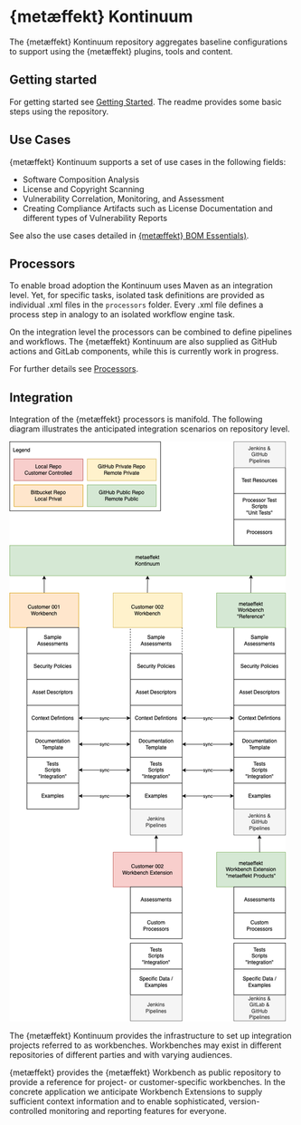 # {metæffekt} Kontinuum

The {metæffekt} Kontinuum repository aggregates baseline configurations to support using the 
{metæffekt} plugins, tools and content.


## Getting started

For getting started see [Getting Started](GETTING_STARTED.md). The readme provides some basic steps using the repository.


## Use Cases

{metæffekt} Kontinuum supports a set of use cases in the following fields:
* Software Composition Analysis
* License and Copyright Scanning
* Vulnerability Correlation, Monitoring, and Assessment
* Creating Compliance Artifacts such as License Documentation and different types of Vulnerability Reports

See also the use cases detailed in [{metæffekt} BOM Essentials)](https://github.com/org-metaeffekt/metaeffekt-bom-essentials?tab=readme-ov-file#sbom-use-cases).


## Processors

To enable broad adoption the Kontinuum uses Maven as an integration level. Yet, for specific tasks, isolated
task definitions are provided as individual .xml files in the `processors` folder. Every .xml file defines
a process step in analogy to an isolated workflow engine task.

On the integration level the processors can be combined to define pipelines and workflows. The {metæffekt} Kontinuum
are also supplied as GitHub actions and GitLab components, while this is currently work in progress.

For further details see [Processors](processors/README.md).


## Integration

Integration of the {metæffekt} processors is manifold. The following diagram illustrates the anticipated integration
scenarios on repository level.

![](docs/concept_kontinuum-workbench.png)

The {metæffekt} Kontinuum provides the infrastructure to set up integration projects referred to as workbenches. 
Workbenches may exist in different repositories of different parties and with varying audiences.

{metæffekt} provides the {metæffekt} Workbench as public repository to provide a reference for project- or
customer-specific workbenches. In the concrete application we anticipate Workbench Extensions to supply sufficient
context information and to enable sophisticated, version-controlled monitoring and reporting features for everyone.
